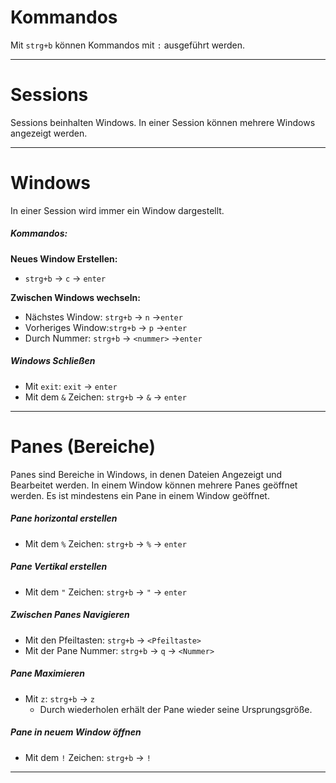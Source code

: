 
# Kommandos

Mit `strg+b` können Kommandos mit `:` ausgeführt werden.

---

# Sessions

Sessions beinhalten Windows.
In einer Session können mehrere Windows angezeigt werden.



---

# Windows

In einer Session wird immer ein Window dargestellt.

##### Kommandos:

**Neues Window Erstellen:**  
- `strg+b` -> `c`  -> `enter` 

**Zwischen Windows wechseln:** 
- Nächstes Window: `strg+b` -> `n` ->`enter`
- Vorheriges Window:`strg+b` -> `p` ->`enter`
- Durch Nummer: `strg+b` -> `<nummer>` ->`enter`

##### Windows Schließen
- Mit `exit`: `exit` -> `enter`
- Mit dem `&` Zeichen: `strg+b` -> `&` -> `enter`

---

# Panes (Bereiche)

Panes sind Bereiche in Windows, in denen Dateien Angezeigt und Bearbeitet werden.
In einem Window können mehrere Panes geöffnet werden.
Es ist mindestens ein Pane in einem Window geöffnet.

##### Pane horizontal erstellen

- Mit dem `%` Zeichen: `strg+b` -> `%` -> `enter`

##### Pane Vertikal erstellen

- Mit dem `"` Zeichen: `strg+b` -> `"` -> `enter`

##### Zwischen Panes Navigieren

- Mit den Pfeiltasten: `strg+b` -> `<Pfeiltaste>` 
- Mit der Pane Nummer: `strg+b` -> `q` -> `<Nummer>`

##### Pane Maximieren

- Mit `z`: `strg+b` -> `z` 
	- Durch wiederholen erhält der Pane wieder seine Ursprungsgröße.

##### Pane in neuem Window öffnen

- Mit dem `!` Zeichen: `strg+b` -> `!`


---